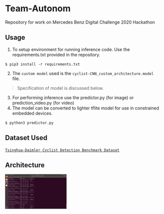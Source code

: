 # Team-Autonom
Repository for work on Mercedes Benz Digital Challenge 2020 Hackathon

## Usage
1. To setup environment for running inference code. Use the requirements.txt provided in the repository.
```
$ pip3 install -r requirements.txt 
```
2. The `custom model` used is the `cyclist-CNN_custom_architecture.model` file.
> Specification of model is discussed below.
3. For performing inference use the predictor.py (for image) or prediction_video.py (for video) 
4. The model can be converted to lighter tflite model for use in constrained embedded devices. 
```
$ python3 predictor.py
```

## Dataset Used
<a href="http://www.gavrila.net/Datasets/Daimler_Pedestrian_Benchmark_D/Tsinghua-Daimler_Cyclist_Detec/tsinghua-daimler_cyclist_detec.html">`Tsinghua-Daimler Cyclist Detection Benchmark Dataset`</a>

## Architecture 
<img src="model_summary.png" hieght="400" width="200" title="Model Summary">

